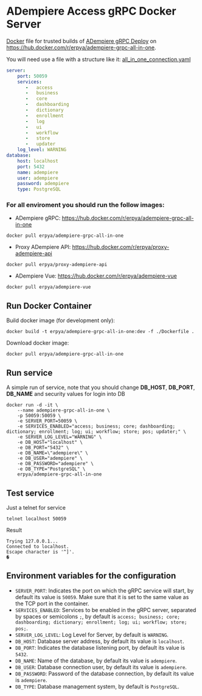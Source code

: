 ADempiere Access gRPC Docker Server
=====================

[Docker](https://www.docker.io/) file for trusted builds of [ADempiere gRPC Deploy](http://erpya.com/) on https://hub.docker.com/r/erpya/adempiere-grpc-all-in-one.

You will need use a file with a structure like it: [all_in_one_connection.yaml](all_in_one_connection.yaml)

```yaml
server:
    port: 50059
    services:
       -   access
       -   business
       -   core
       -   dashboarding
       -   dictionary
       -   enrollment
       -   log
       -   ui
       -   workflow
       -   store
       -   updater
    log_level: WARNING
database:
    host: localhost
    port: 5432
    name: adempiere
    user: adempiere
    password: adempiere
    type: PostgreSQL
```

### For all enviroment you should run the follow images:
- ADempiere gRPC: https://hub.docker.com/r/erpya/adempiere-grpc-all-in-one
```shell
docker pull erpya/adempiere-grpc-all-in-one
```
- Proxy ADempiere API: https://hub.docker.com/r/erpya/proxy-adempiere-api
```shell
docker pull erpya/proxy-adempiere-api
```
- ADempiere Vue: https://hub.docker.com/r/erpya/adempiere-vue
```shell
docker pull erpya/adempiere-vue
```

## Run Docker Container

Build docker image (for development only):
```shell
docker build -t erpya/adempiere-grpc-all-in-one:dev -f ./Dockerfile .
```

Download docker image:
```shell
docker pull erpya/adempiere-grpc-all-in-one
```

## Run service
A simple run of service, note that you should change **DB_HOST**, **DB_PORT**, **DB_NAME** and security values for login into DB
```shell
docker run -d -it \
    --name adempiere-grpc-all-in-one \
    -p 50059:50059 \
    -e SERVER_PORT=50059 \
    -e SERVICES_ENABLED="access; business; core; dashboarding; dictionary; enrollment; log; ui; workflow; store; pos; updater;" \
    -e SERVER_LOG_LEVEL="WARNING" \
    -e DB_HOST="localhost" \
    -e DB_PORT="5432" \
    -e DB_NAME=\"adempiere\" \
    -e DB_USER="adempiere" \
    -e DB_PASSWORD="adempiere" \
    -e DB_TYPE="PostgreSQL" \
    erpya/adempiere-grpc-all-in-one
```

## Test service
Just a telnet for service
```shell
telnet localhost 50059
```
Result
```shell
Trying 127.0.0.1...
Connected to localhost.
Escape character is '^]'.
�
```

## Environment variables for the configuration

 * `SERVER_PORT`: Indicates the port on which the gRPC service will start, by default its value is `50059`. Make sure that it is set to the same value as the TCP port in the container.
 * `SERVICES_ENABLED`: Services to be enabled in the gRPC server, separated by spaces or semicolons `;`, by default is `access; business; core; dashboarding; dictionary; enrollment; log; ui; workflow; store; pos;`.
 * `SERVER_LOG_LEVEL`: Log Level for Server, by default is `WARNING`.
 * `DB_HOST`: Database server address, by default its value is `localhost`.
 * `DB_PORT`: Indicates the database listening port, by default its value is `5432`.
 * `DB_NAME`: Name of the database, by default its value is `adempiere`.
 * `DB_USER`: Database connection user, by default its value is `adempiere`.
 * `DB_PASSWORD`: Password of the database connection, by default its value is `adempiere`.
 * `DB_TYPE`: Database management system, by default is `PostgreSQL`.
